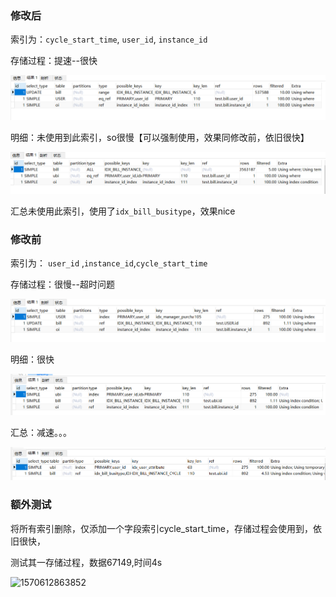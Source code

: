 ### 修改后

索引为：`cycle_start_time`, `user_id`, `instance_id`

存储过程：提速--很快

![1570608314355](../images/mysql/1570608314355.png)

明细：未使用到此索引，so很慢【可以强制使用，效果同修改前，依旧很快】

![1570608348936](../images/mysql/1570608348936.png)

汇总未使用此索引，使用了`idx_bill_busitype`，效果nice





### 修改前

索引为： `user_id` ,`instance_id`,`cycle_start_time`

存储过程：很慢--超时问题

![1570608597174](../images/mysql/1570608597174.png)

明细：很快

![1570608643625](../images/mysql/1570608643625.png)



汇总：减速。。。

![1570608714722](../images/mysql/1570608714722.png)



### 额外测试

将所有索引删除，仅添加一个字段索引cycle_start_time，存储过程会使用到，依旧很快，

测试其一存储过程，数据67149,时间4s

![1570612863852](C:\Users\liushensuo\AppData\Roaming\Typora\typora-user-images\1570612863852.png)